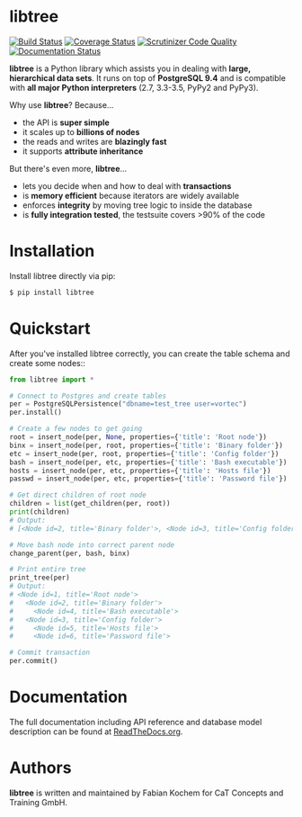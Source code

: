 libtree
=======
[![Build Status](https://travis-ci.org/conceptsandtraining/libtree.svg?branch=master)](https://travis-ci.org/conceptsandtraining/libtree)
[![Coverage Status](https://coveralls.io/repos/conceptsandtraining/libtree/badge.svg?branch=master&service=github)](https://coveralls.io/github/conceptsandtraining/libtree?branch=master)
[![Scrutinizer Code Quality](https://scrutinizer-ci.com/g/conceptsandtraining/libtree/badges/quality-score.png?b=master)](https://scrutinizer-ci.com/g/conceptsandtraining/libtree/?branch=master)
[![Documentation Status](https://readthedocs.org/projects/libtree/badge/?version=latest)](https://libtree.readthedocs.org/en/latest/?badge=latest)


**libtree** is a Python library which assists you in dealing with **large,
hierarchical data sets**. It runs on top of **PostgreSQL 9.4** and is
compatible with **all major Python interpreters** (2.7, 3.3-3.5, PyPy2
and PyPy3).

Why use **libtree**? Because...

 - the API is **super simple**
 - it scales up to **billions of nodes**
 - the reads and writes are **blazingly fast**
 - it supports **attribute inheritance**


But there's even more, **libtree**...

 - lets you decide when and how to deal with **transactions**
 - is **memory efficient** because iterators are widely available
 - enforces **integrity** by moving tree logic to inside the database
 - is **fully integration tested**, the testsuite covers >90% of the code


Installation
============
Install libtree directly via pip:

```bash
$ pip install libtree
```


Quickstart
==========
After you've installed libtree correctly, you can create the table schema and
create some nodes::

```python
from libtree import *

# Connect to Postgres and create tables
per = PostgreSQLPersistence("dbname=test_tree user=vortec")
per.install()

# Create a few nodes to get going
root = insert_node(per, None, properties={'title': 'Root node'})
binx = insert_node(per, root, properties={'title': 'Binary folder'})
etc = insert_node(per, root, properties={'title': 'Config folder'})
bash = insert_node(per, etc, properties={'title': 'Bash executable'})
hosts = insert_node(per, etc, properties={'title': 'Hosts file'})
passwd = insert_node(per, etc, properties={'title': 'Password file'})

# Get direct children of root node
children = list(get_children(per, root))
print(children)
# Output:
# [<Node id=2, title='Binary folder'>, <Node id=3, title='Config folder'>]

# Move bash node into correct parent node
change_parent(per, bash, binx)

# Print entire tree
print_tree(per)
# Output:
# <Node id=1, title='Root node'>
#   <Node id=2, title='Binary folder'>
#     <Node id=4, title='Bash executable'>
#   <Node id=3, title='Config folder'>
#     <Node id=5, title='Hosts file'>
#     <Node id=6, title='Password file'>

# Commit transaction
per.commit()
```


Documentation
=============
The full documentation including API reference and database model description
can be found at [ReadTheDocs.org](https://libtree.readthedocs.org/en/latest/).


Authors
=======
**libtree** is written and maintained by Fabian Kochem for CaT Concepts and
Training GmbH.
